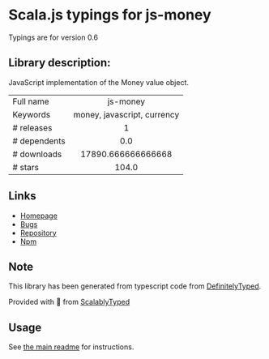 
# Scala.js typings for js-money

Typings are for version 0.6

## Library description:
JavaScript implementation of the Money value object.

|                    |                 |
| ------------------ | :-------------: |
| Full name          | js-money |
| Keywords           | money, javascript, currency |
| # releases         | 1 |
| # dependents       | 0.0 |
| # downloads        | 17890.666666666668 |
| # stars            | 104.0 |

## Links
- [Homepage](https://github.com/davidkalosi/js-money#readme)
- [Bugs](https://github.com/davidkalosi/js-money/issues)
- [Repository](https://github.com/davidkalosi/js-money)
- [Npm](https://www.npmjs.com/package/js-money)
    


## Note
This library has been generated from typescript code from [DefinitelyTyped](https://definitelytyped.org).

Provided with :purple_heart: from [ScalablyTyped](https://github.com/oyvindberg/ScalablyTyped)

## Usage
See [the main readme](../../readme.md) for instructions.


